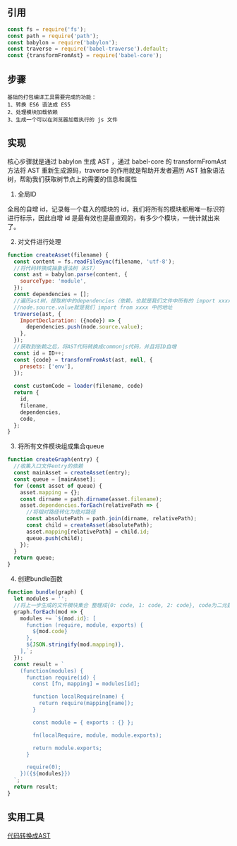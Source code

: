 ## 引用

```javascript
const fs = require('fs');
const path = require('path');
const babylon = require('babylon');
const traverse = require('babel-traverse').default;
const {transformFromAst} = require('babel-core');
```

## 步骤
```
基础的打包编译工具需要完成的功能：
1、转换 ES6 语法成 ES5
2、处理模块加载依赖
3、生成一个可以在浏览器加载执行的 js 文件
```

## 实现

核心步骤就是通过 babylon 生成 AST ，通过 babel-core 的 transformFromAst 方法将 AST 重新生成源码，traverse 的作用就是帮助开发者遍历 AST 抽象语法树，帮助我们获取树节点上的需要的信息和属性

1. 全局ID

全局的自增 id，记录每一个载入的模块的 id，我们将所有的模块都用唯一标识符进行标示，因此自增 id 是最有效也是最直观的，有多少个模块，一统计就出来了。

2. 对文件进行处理
```javascript
function createAsset(filename) {
  const content = fs.readFileSync(filename, 'utf-8');
  //将代码转换成抽象语法树（AST）
  const ast = babylon.parse(content, {
    sourceType: 'module',
  });
  const dependencies = [];
  //遍历ast树，提取树中的dependencies（依赖，也就是我们文件中所有的 import xxxx from xxxx）
  //node.source.value就是我们 import from xxxx 中的地址
  traverse(ast, {
    ImportDeclaration: ({node}) => {
      dependencies.push(node.source.value);
    },
  });
  //获取到依赖之后，将AST代码转换成commonjs代码，并且将ID自增
  const id = ID++;
  const {code} = transformFromAst(ast, null, {
    presets: ['env'],
  });
  
  const customCode = loader(filename, code)
  return {
    id,
    filename,
    dependencies,
    code,
  };
}
```

3. 将所有文件模块组成集合queue
```javascript
function createGraph(entry) {
  //收集入口文件entry的依赖
  const mainAsset = createAsset(entry);
  const queue = [mainAsset];
  for (const asset of queue) {
    asset.mapping = {};
    const dirname = path.dirname(asset.filename);
    asset.dependencies.forEach(relativePath => {
      //将相对路径转化为绝对路径
	  const absolutePath = path.join(dirname, relativePath);
      const child = createAsset(absolutePath);
      asset.mapping[relativePath] = child.id;
      queue.push(child);
    });
  }
  return queue;
}
```
4. 创建bundle函数
```javascript
function bundle(graph) {
  let modules = '';
  //将上一步生成的文件模块集合 整理成{0: code, 1: code, 2: code}, code为二元数组包括执行代码，和模块mapping(模块的绝对路径和打包对应的ID)
  graph.forEach(mod => {
    modules += `${mod.id}: [
      function (require, module, exports) {
        ${mod.code}
      },
      ${JSON.stringify(mod.mapping)},
    ],`;
  });
  const result = `
    (function(modules) {
      function require(id) {
        const [fn, mapping] = modules[id];

        function localRequire(name) {
          return require(mapping[name]);
        }

        const module = { exports : {} };

        fn(localRequire, module, module.exports);

        return module.exports;
      }

      require(0);
    })({${modules}})
  `;
  return result;
}
```

## 实用工具

[代码转换成AST](https://astexplorer.net/)